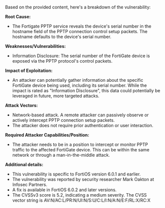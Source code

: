 Based on the provided content, here's a breakdown of the vulnerability:

**Root Cause:**
- The Fortigate PPTP service reveals the device's serial number in the hostname field of the PPTP connection control setup packets. The hostname defaults to the device's serial number.

**Weaknesses/Vulnerabilities:**
- Information Disclosure: The serial number of the FortiGate device is exposed via the PPTP protocol's control packets.

**Impact of Exploitation:**
- An attacker can potentially gather information about the specific FortiGate device being used, including its serial number. While the impact is rated as "Information Disclosure", this data could potentially be leveraged in future, more targeted attacks.

**Attack Vectors:**
- Network-based attack. A remote attacker can passively observe or actively intercept PPTP connection setup packets.
- The attacker does not require prior authentication or user interaction.

**Required Attacker Capabilities/Position:**
- The attacker needs to be in a position to intercept or monitor PPTP traffic to the affected FortiGate device. This can be within the same network or through a man-in-the-middle attack.

**Additional details:**
- This vulnerability is specific to FortiOS version 6.0.1 and earlier.
- The vulnerability was reported by security researcher Mark Oakton at Infosec Partners.
- A fix is available in FortiOS 6.0.2 and later versions.
- The CVSSv3 score is 5.2, indicating a medium severity. The CVSS vector string is AV:N/AC:L/PR:N/UI:N/S:U/C:L/I:N/A:N/E:F/RL:X/RC:X